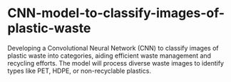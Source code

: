 # CNN-model-to-classify-images-of-plastic-waste
Developing a Convolutional Neural Network (CNN) to classify images of plastic waste into categories, aiding efficient waste management and recycling efforts. The model will process diverse waste images to identify types like PET, HDPE, or non-recyclable plastics.
